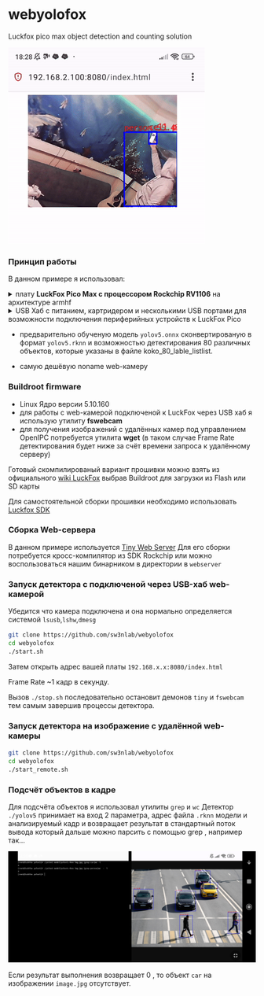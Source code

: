 # webyolofox
Luckfox pico max object detection and counting solution

  ![YOLOv15](https://github.com/sw3nlab/webyolofox/blob/main/images/detect.gif)
### Принцип работы

В данном примере я использовал: 
<details>
  <summary>плату <b>LuckFox Pico Max с процессором Rockchip RV1106</b> на архитектуре armhf</summary>
...
123
...

</details>
  
<details>
  <summary>USB Хаб с питанием, картридером и несколькими USB портами для возможности подключения периферийных устройств к LuckFox Pico</summary>
  как то так...
  
  ВНИМАНИЕ! в конфигураторе `luckfox-config` необходимо назначить режим работы USB -> <b>Host</b>
  
  ![IMAGE](https://github.com/sw3nlab/webyolofox/blob/main/images/tools.jpg)
  
  ...
</details>
  
- предварительно обученую модель `yolov5.onnx` сконвертированую в формат `yolov5.rknn` и возможностью детектирования 80 различных объектов, которые указаны в файле koko_80_lable_listlist.

- самую дешёвую noname web-камеру

### Buildroot firmware
- Linux Ядро версии 5.10.160
- для работы с web-камерой подключеной к LuckFox через USB хаб я использую утилиту <b>fswebcam</b>
- для получения изображений с удалённых камер под управлением OpenIPC потребуется утилита <b>wget</b> (в таком случае Frame Rate детектирования будет ниже за счёт времени запроса к удалённому серверу) 

Готовый скомпилированый вариант прошивки можно взять из официального [wiki LuckFox](https://drive.google.com/drive/folders/1sFUWjYpDDisf92q9EwP1Ia7lHgp9PaFS?usp=drive_link) выбрав Buildroot для загрузки из Flash или SD карты

Для самостоятельной сборки прошивки необходимо использовать [Luckfox SDK](https://github.com/LuckfoxTECH/luckfox-pico)


### Сборка Web-сервера
В данном примере используется [Tiny Web Server](https://github.com/shenfeng/tiny-web-server)
Для его сборки потребуется кросс-компилятор из SDK Rockchip
или можно воспользоваться нашим бинарником в директории в `webserver`

### Запуск детектора с подключеной через USB-хаб web-камерой
Убедится что камера подключена и она нормально определяется системой `lsusb`,`lshw`,`dmesg`
```bash
git clone https://github.com/sw3nlab/webyolofox
cd webyolofox
./start.sh
```
Затем открыть адрес вашей платы `192.168.x.x:8080/index.html`

Frame Rate ~1 кадр в секунду.

Вызов `./stop.sh` последовательно остановит демонов `tiny` и `fswebcam` тем самым завершив процессы детектора.

### Запуск детектора на изображение с удалённой web-камеры
```bash
git clone https://github.com/sw3nlab/webyolofox
cd webyolofox
./start_remote.sh
```

### Подсчёт объектов в кадре
Для подсчёта объектов я использовал утилиты `grep` и `wc`
Детектор `./yolov5` принимает на вход 2 параметра, адрес файла `.rknn` модели и анализируемый кадр и возвращает результат в стандартный поток вывода который дальше можно парсить с помощью grep , например так...

![screen](https://github.com/sw3nlab/webyolofox/blob/main/images/screen.jpg)

Если результат выполнения возвращает 0 , то объект `car` на изображении `image.jpg` отсутствует.

